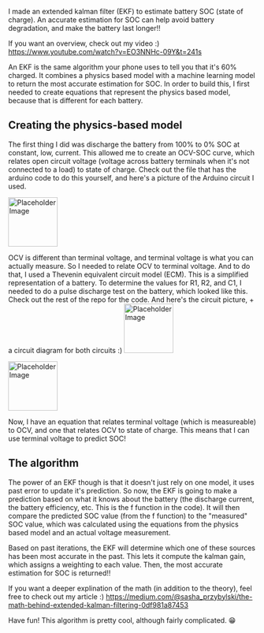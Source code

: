 I made an extended kalman filter (EKF) to estimate battery SOC (state of charge). An accurate estimation for SOC can help avoid battery degradation, and make the battery last longer!!

If you want an overview, check out my video :) https://www.youtube.com/watch?v=EO3NNHc-09Y&t=241s

An EKF is the same algorithm your phone uses to tell you that it's 60% charged. It combines a physics based model with a machine learning model to return the most accurate estimation for SOC. In order to build this, I first needed to create equations that represent the physics based model, because that is different for each battery. 

## Creating the physics-based model
The first thing I did was discharge the battery from 100% to 0% SOC at constant, low, current. This allowed me to create an OCV-SOC curve, which relates open circuit voltage (voltage across battery terminals when it's not connected to a load) to state of charge. Check out the file that has the arduino code to do this yourself, and here's a picture of the Arduino circuit I used. 

<img src="C:\Users\Sasha\Downloads\20240327_060944 (1).jpg" alt="Placeholder Image" width="100" height="100">

OCV is different than terminal voltage, and terminal voltage is what you can actually measure. So I needed to relate OCV to terminal voltage. And to do that, I used a Thevenin equivalent circuit model (ECM). This is a simplified representation of a battery. To determine the values for R1, R2, and C1, I needed to do a pulse discharge test on the battery, which looked like this. Check out the rest of the repo for the code. And here's the circuit picture, + a circuit diagram for both circuits :) 
<img src="C:\Users\Sasha\Downloads\20240428_173611.jpg" alt="Placeholder Image" width="100" height="100">

<img src="C:\Users\Sasha\Downloads\20240525_144547.jpg" alt="Placeholder Image" width="100" height="100">

Now, I have an equation that relates terminal voltage (which is measureable) to OCV, and one that relates OCV to state of charge. This means that I can use terminal voltage to predict SOC!

## The algorithm
The power of an EKF though is that it doesn't just rely on one model, it uses past error to update it's prediction. So now, the EKF is going to make a prediction based on what it knows about the battery (the discharge current, the battery efficiency, etc. This is the f function in the code). It will then compare the predicted SOC value (from the  f function) to the "measured" SOC value, which was calculated using the equations from the physics based model and an actual voltage measurement. 

Based on past iterations, the EKF will determine which one of these sources has been most accurate in the past. This lets it compute the kalman gain, which assigns a weighting to each value. Then, the most accurate estimation for SOC is returned!!

If you want a deeper explination of the math (in addition to the theory), feel free to check out my article :) https://medium.com/@sasha_przybylski/the-math-behind-extended-kalman-filtering-0df981a87453

Have fun! This algorithm is pretty cool, although fairly complicated. 😁
